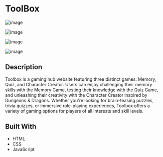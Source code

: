# ToolBox

![image](https://github.com/Kiretwo/AGENCY1-CA/assets/142889041/99b6650f-c4a3-46fc-912a-832cc4916ca5)

![image](https://github.com/Kiretwo/AGENCY1-CA/assets/142889041/dbea463b-93b1-41eb-a092-f342dcb5c744)

![image](https://github.com/Kiretwo/AGENCY1-CA/assets/142889041/be75c036-210f-45b5-b0c0-24b747b3857a)

![image](https://github.com/Kiretwo/AGENCY1-CA/assets/142889041/92cf7d16-e379-490d-b530-00fb891ab240)


## Description

Toolbox is a gaming hub website featuring three distinct games: Memory, Quiz, and Character Creator. Users can enjoy challenging their memory skills with the Memory Game, testing their knowledge with the Quiz Game, and unleashing their creativity with the Character Creator inspired by Dungeons & Dragons. Whether you're looking for brain-teasing puzzles, trivia quizzes, or immersive role-playing experiences, Toolbox offers a variety of gaming options for players of all interests and skill levels.

## Built With

- HTML
- CSS
- JavaScript
